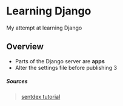 # Learning Django
My attempt at learning Django

## Overview
* Parts of the Django server are **apps**
* Alter the settings file before publishing
3

##### Sources
> [sentdex tutorial](https://www.youtube.com/watch?v=FNQxxpM1yOs)
